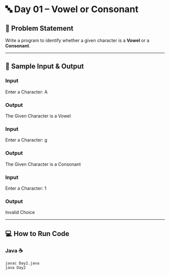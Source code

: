# 🔤 Day 01 – Vowel or Consonant  

## 🎯 Problem Statement  
Write a program to identify whether a given character is a **Vowel** or a **Consonant**.  

---

## 📝 Sample Input & Output  

### Input  
Enter a Character: A  
### Output  
The Given Character is a Vowel  

### Input  
Enter a Character: g  
### Output  
The Given Character is a Consonant  

### Input  
Enter a Character: 1  
### Output  
Invalid Choice  

---

## 💻 How to Run Code 

### Java ☕
```
javac Day2.java
java Day2
